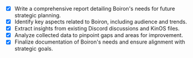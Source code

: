 - [x] Write a comprehensive report detailing Boiron's needs for future strategic planning.
- [x] Identify key aspects related to Boiron, including audience and trends.
- [x] Extract insights from existing Discord discussions and KinOS files.
- [x] Analyze collected data to pinpoint gaps and areas for improvement.
- [x] Finalize documentation of Boiron's needs and ensure alignment with strategic goals.